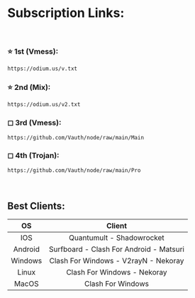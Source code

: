 # Subscription Links:

<br>

### ⭐ 1st (Vmess):
```html
https://odium.us/v.txt
```

### ⭐ 2nd (Mix):
```html
https://odium.us/v2.txt
```

### ◻ 3rd (Vmess):
```html
https://github.com/Vauth/node/raw/main/Main
```

### ◻ 4th (Trojan):
```html
https://github.com/Vauth/node/raw/main/Pro
```

<br>

## Best Clients:

|    OS   |                   Client               |
|:-------:|:--------------------------------------:|
|   IOS   |        Quantumult - Shadowrocket       |
| Android |Surfboard - Clash For Android - Matsuri |
| Windows |   Clash For Windows - V2rayN - Nekoray |
|  Linux  |      Clash For Windows - Nekoray       |
|  MacOS  |           Clash For Windows            |


